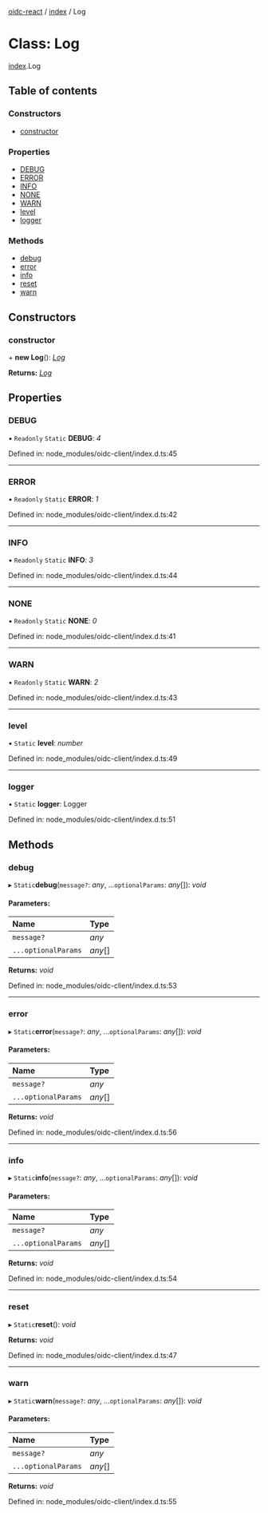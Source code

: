 [oidc-react](../README.md) / [index](../modules/index.md) / Log

# Class: Log

[index](../modules/index.md).Log

## Table of contents

### Constructors

- [constructor](index.log.md#constructor)

### Properties

- [DEBUG](index.log.md#debug)
- [ERROR](index.log.md#error)
- [INFO](index.log.md#info)
- [NONE](index.log.md#none)
- [WARN](index.log.md#warn)
- [level](index.log.md#level)
- [logger](index.log.md#logger)

### Methods

- [debug](index.log.md#debug)
- [error](index.log.md#error)
- [info](index.log.md#info)
- [reset](index.log.md#reset)
- [warn](index.log.md#warn)

## Constructors

### constructor

\+ **new Log**(): [*Log*](index.log.md)

**Returns:** [*Log*](index.log.md)

## Properties

### DEBUG

▪ `Readonly` `Static` **DEBUG**: *4*

Defined in: node_modules/oidc-client/index.d.ts:45

___

### ERROR

▪ `Readonly` `Static` **ERROR**: *1*

Defined in: node_modules/oidc-client/index.d.ts:42

___

### INFO

▪ `Readonly` `Static` **INFO**: *3*

Defined in: node_modules/oidc-client/index.d.ts:44

___

### NONE

▪ `Readonly` `Static` **NONE**: *0*

Defined in: node_modules/oidc-client/index.d.ts:41

___

### WARN

▪ `Readonly` `Static` **WARN**: *2*

Defined in: node_modules/oidc-client/index.d.ts:43

___

### level

▪ `Static` **level**: *number*

Defined in: node_modules/oidc-client/index.d.ts:49

___

### logger

▪ `Static` **logger**: Logger

Defined in: node_modules/oidc-client/index.d.ts:51

## Methods

### debug

▸ `Static`**debug**(`message?`: *any*, ...`optionalParams`: *any*[]): *void*

#### Parameters:

Name | Type |
:------ | :------ |
`message?` | *any* |
`...optionalParams` | *any*[] |

**Returns:** *void*

Defined in: node_modules/oidc-client/index.d.ts:53

___

### error

▸ `Static`**error**(`message?`: *any*, ...`optionalParams`: *any*[]): *void*

#### Parameters:

Name | Type |
:------ | :------ |
`message?` | *any* |
`...optionalParams` | *any*[] |

**Returns:** *void*

Defined in: node_modules/oidc-client/index.d.ts:56

___

### info

▸ `Static`**info**(`message?`: *any*, ...`optionalParams`: *any*[]): *void*

#### Parameters:

Name | Type |
:------ | :------ |
`message?` | *any* |
`...optionalParams` | *any*[] |

**Returns:** *void*

Defined in: node_modules/oidc-client/index.d.ts:54

___

### reset

▸ `Static`**reset**(): *void*

**Returns:** *void*

Defined in: node_modules/oidc-client/index.d.ts:47

___

### warn

▸ `Static`**warn**(`message?`: *any*, ...`optionalParams`: *any*[]): *void*

#### Parameters:

Name | Type |
:------ | :------ |
`message?` | *any* |
`...optionalParams` | *any*[] |

**Returns:** *void*

Defined in: node_modules/oidc-client/index.d.ts:55
